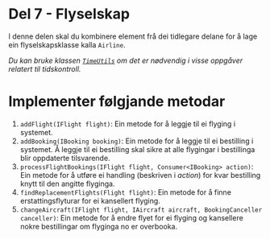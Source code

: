 # Del 7 - Flyselskap

I denne delen skal du kombinere element frå dei tidlegare delane for å lage ein flyselskapsklasse kalla `Airline`.

*Du kan bruke klassen [`TimeUtils`](../shared/TimeUtils.java) om det er nødvendig i visse oppgåver relatert til tidskontroll.*

# Implementer følgjande metodar

1. `addFlight(IFlight flight)`: Ein metode for å leggje til ei flyging i systemet.
2. `addBooking(IBooking booking)`: Ein metode for å leggje til ei bestilling i systemet. Å leggje til ei bestilling skal sikre at alle flygingar i bestillinga blir oppdaterte tilsvarende.
3. `processFlightBookings(IFlight flight, Consumer<IBooking> action)`: Ein metode for å utføre ei handling (beskriven i *action*) for kvar bestilling knytt til den angitte flyginga.
4. `findReplacementFlights(Flight flight)`: Ein metode for å finne erstattingsflyturar for ei kansellert flyging.
5. `changeAircraft(IFlight flight, IAircraft aircraft, BookingCanceller canceller)`: Ein metode for å endre flyet for ei flyging og kansellere nokre bestillingar om flyginga no er overbooka.
